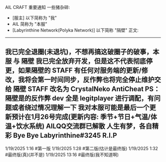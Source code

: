 AIL CRAFT 重要通知
一些猪杂碎:
- [服主] 以下简称为 "我"
- AIL 简称为 "本服"
- [Labyrinthine Network(Polyka Network)] 以下简称 "隔壁"
正文:
-------------------------------
我已完全退圈(未退坑)，不想再搞这破圈子的破事，本服 与 隔壁 我已完全放弃开发，但是这不代表彻底停更，如果隔壁的 STAFF 有任何对服务端的更新/修改，我将会第一时间同步，反作弊也将完全停止维护交给 隔壁 STAFF 改名为 CrystalNeko AntiCheat
PS：隔壁是的反作弊 dev 全是 legitplayer 进行调配，有问题或者绕过情况理解一下
我对本服可能是最后一个更新预计在1月26号完成(更新内容: 季节+节日+气温/体温+饮水系统)
AILQQ交流群已解散
人生有梦，各自精彩
Bye Bye Labyrinthine#3245 R.I.P
-------------------------------
1/19/2025 1:16 #第一版
1/19/2025 1:28 #第二版(估计是最终版)
1/19/2025 1:32 #最终版(真)(并不是)
1/19/2025 13:16 #最终版(我不知道啊)